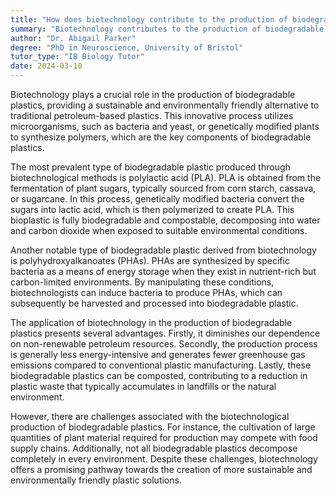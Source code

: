 ```yaml
---
title: "How does biotechnology contribute to the production of biodegradable plastics?"
summary: "Biotechnology contributes to the production of biodegradable plastics by using microorganisms or genetically modified plants to synthesise polymers."
author: "Dr. Abigail Parker"
degree: "PhD in Neuroscience, University of Bristol"
tutor_type: "IB Biology Tutor"
date: 2024-03-10
---
```


Biotechnology plays a crucial role in the production of biodegradable plastics, providing a sustainable and environmentally friendly alternative to traditional petroleum-based plastics. This innovative process utilizes microorganisms, such as bacteria and yeast, or genetically modified plants to synthesize polymers, which are the key components of biodegradable plastics.

The most prevalent type of biodegradable plastic produced through biotechnological methods is polylactic acid (PLA). PLA is obtained from the fermentation of plant sugars, typically sourced from corn starch, cassava, or sugarcane. In this process, genetically modified bacteria convert the sugars into lactic acid, which is then polymerized to create PLA. This bioplastic is fully biodegradable and compostable, decomposing into water and carbon dioxide when exposed to suitable environmental conditions.

Another notable type of biodegradable plastic derived from biotechnology is polyhydroxyalkanoates (PHAs). PHAs are synthesized by specific bacteria as a means of energy storage when they exist in nutrient-rich but carbon-limited environments. By manipulating these conditions, biotechnologists can induce bacteria to produce PHAs, which can subsequently be harvested and processed into biodegradable plastic.

The application of biotechnology in the production of biodegradable plastics presents several advantages. Firstly, it diminishes our dependence on non-renewable petroleum resources. Secondly, the production process is generally less energy-intensive and generates fewer greenhouse gas emissions compared to conventional plastic manufacturing. Lastly, these biodegradable plastics can be composted, contributing to a reduction in plastic waste that typically accumulates in landfills or the natural environment.

However, there are challenges associated with the biotechnological production of biodegradable plastics. For instance, the cultivation of large quantities of plant material required for production may compete with food supply chains. Additionally, not all biodegradable plastics decompose completely in every environment. Despite these challenges, biotechnology offers a promising pathway towards the creation of more sustainable and environmentally friendly plastic solutions.
    